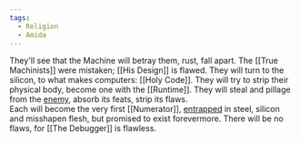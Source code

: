 ```yaml
---
tags:
  - Religion
  - Amida
---
```

They'll see that the Machine will betray them, rust, fall apart. 
The [[True Machinists]] were mistaken; [[His Design]] is flawed.
They will turn to the silicon, to what makes computers: [[Holy Code]]. 
They will try to strip their physical body, become one with the [[Runtime]].
They will steal and pillage from the [enemy](Cold), absorb its feats, strip its flaws.  
Each will become the very first [[Numerator]], [entrapped](Host.md) in steel, silicon and misshapen flesh, but promised to exist forevermore.
There will be no flaws, for [[The Debugger]] is flawless. 
